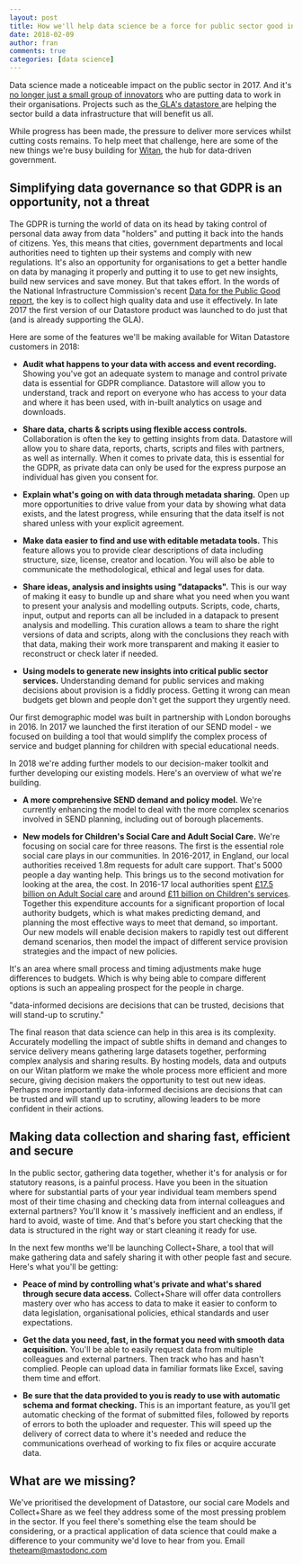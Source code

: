 ```yaml
---
layout: post
title: How we'll help data science be a force for public sector good in 2018
date: 2018-02-09
author: fran
comments: true
categories: [data science]
---
```


Data science made a noticeable impact on the public sector in 2017. And it's [no longer just a small group of innovators](https://www.nesta.org.uk/blog/what-public-sector-innovators-have-say-about-using-data-solve-real-world-problems) who are putting data to work in their organisations. Projects such as the[ GLA's datastore ](https://data.london.gov.uk/blog/city-datastore-better-data-sharing-for-impact-from-londons-data-ecosystem/)are helping the sector build a data infrastructure that will benefit us all.
<!--more-->

While progress has been made, the pressure to deliver more services whilst cutting costs remains. To help meet that challenge, here are some of the new things we're busy building for [Witan](http://www.mastodonc.com/products/witan/), the hub for data-driven government.

## Simplifying data governance so that GDPR is an opportunity, not a threat

The GDPR is turning the world of data on its head by taking control of personal data away from data "holders" and putting it back into the hands of citizens. Yes, this means that cities, government departments and local authorities need to tighten up their systems and comply with new regulations. It's also an opportunity for organisations to get a better handle on data by managing it properly and putting it to use to get new insights, build new services and save money. But that takes effort. In the words of the National Infrastructure Commission's recent <a style="display:inline;border:none;padding:0pt;" href="https://www.nic.org.uk/wp-content/uploads/Data-for-the-Public-Good-NIC-Report.pdf">Data for the Public Good report</a>, the key is to collect high quality data and use it effectively. In late 2017 the first version of our Datastore product was launched to do just that (and is already supporting the GLA).

Here are some of the features we'll be making available for Witan Datastore customers in 2018:

* **Audit what happens to your data with access and event recording.** Showing you've got an adequate system to manage and control private data is essential for GDPR compliance. Datastore will allow you to understand, track and report on everyone who has access to your data and where it has been used, with in-built analytics on usage and downloads.

* **Share data, charts & scripts using flexible access controls.** Collaboration is often the key to getting insights from data. Datastore will allow you to share data, reports, charts, scripts and files with partners, as well as internally. When it comes to private data, this is essential for the GDPR, as private data can only be used for the express purpose an individual has given you consent for.

* **Explain what's going on with data through metadata sharing.** Open up more opportunities to drive value from your data by showing what data exists, and the latest progress, while ensuring that the data itself is not shared unless with your explicit agreement.

* **Make data easier to find and use with editable metadata tools.** This feature allows you to provide clear descriptions of data including structure, size, license, creator and location. You will also be able to communicate the methodological, ethical and legal uses for data.

* **Share ideas, analysis and insights using "datapacks".** This is our way of making it easy to bundle up and share what you need when you want to present your analysis and modelling outputs. Scripts, code, charts, input, output and reports can all be included in a datapack to present analysis and modelling. This curation allows a team to share the right versions of data and scripts, along with the conclusions they reach with that data, making their work more transparent and making it easier to reconstruct or check later if needed.

<!--[if lte IE 8]>
  <script charset="utf-8" type="text/javascript" src="//js.hsforms.net/forms/v2-legacy.js"></script>
  <![endif]-->
  <script charset="utf-8" type="text/javascript" src="//js.hsforms.net/forms/v2.js"></script>
<script>
  hbspt.forms.create({
    portalId: '3461032',
    formId: '4a30f73c-53b4-4970-b6a4-4b1f072343e6',
    css: '',
    
  });
</script>

* **Using models to generate new insights into critical public sector services.** Understanding demand for public services and making decisions about provision is a fiddly process. Getting it wrong can mean budgets get blown and people don't get the support they urgently need.

Our first demographic model was built in partnership with London boroughs in 2016. In 2017 we launched the first iteration of our SEND model - we focused on building a tool that would simplify the complex process of service and budget planning for children with special educational needs.

In 2018 we're adding further models to our decision-maker toolkit and further developing our existing models. Here's an overview of what we're building.

* **A more comprehensive SEND demand and policy model.** We're currently enhancing the model to deal with the more complex scenarios involved in SEND planning, including out of borough placements.

* **New models for Children's Social Care and Adult Social Care.** We're focusing on social care for three reasons. The first is the essential role social care plays in our communities. In 2016-2017, in England, our local authorities received 1.8m requests for adult care support. That's 5000 people a day wanting help. This brings us to the second motivation for looking at the area, the cost. In 2016-17 local authorities spent [£17.5 billion on Adult Social care](https://digital.nhs.uk/catalogue/PUB30121) and around [£11 billion on Children's services](https://www.theguardian.com/society/2017/may/11/childrens-social-care-services-set-to-reach-breaking-point). Together this expenditure accounts for a significant proportion of local authority budgets, which is what makes predicting demand, and planning the most effective ways to meet that demand, so important. Our new models will enable decision makers to rapidly test out different demand scenarios, then model the impact of different service provision strategies and the impact of new policies.

It's an area where small process and timing adjustments make huge differences to budgets. Which is why being able to compare different options is such an appealing prospect for the people in charge.

"data-informed decisions are decisions that can be trusted, decisions that will stand-up to scrutiny."

The final reason that data science can help in this area is its complexity. Accurately modelling the impact of subtle shifts in demand and changes to service delivery means gathering large datasets together, performing complex analysis and sharing results. By hosting models, data and outputs on our Witan platform we make the whole process more efficient and more secure, giving decision makers the opportunity to test out new ideas. Perhaps more importantly data-informed decisions are decisions that can be trusted and will stand up to scrutiny, allowing leaders to be more confident in their actions.

<!--[if lte IE 8]>
  <script charset="utf-8" type="text/javascript" src="//js.hsforms.net/forms/v2-legacy.js"></script>
  <![endif]-->
  <script charset="utf-8" type="text/javascript" src="//js.hsforms.net/forms/v2.js"></script>
<script>
  hbspt.forms.create({
    portalId: '3461032',
    formId: 'e20a1c59-3707-4eff-a5cb-8c9409698f7a',
    css: '',
    
  });
</script>

## Making data collection and sharing fast, efficient and secure

In the public sector, gathering data together, whether it's for analysis or for statutory reasons, is a painful process. Have you been in the situation where for substantial parts of your year individual team members spend most of their time chasing and checking data from internal colleagues and external partners? You'll know it 's massively inefficient and an endless, if hard to avoid, waste of time. And that's before you start checking that the data is structured in the right way or start cleaning it ready for use.

In the next few months we'll be launching Collect+Share, a tool that will make gathering data and safely sharing it with other people fast and secure. Here's what you'll be getting:

* **Peace of mind by controlling what's private and what's shared through secure data access.** Collect+Share will offer data controllers mastery over who has access to data to make it easier to conform to data legislation, organisational policies, ethical standards and user expectations.

* **Get the data you need, fast, in the format you need with smooth data acquisition.** You'll be able to easily request data from multiple colleagues and external partners. Then track who has and hasn't complied. People can upload data in familiar formats like Excel, saving them time and effort.

* **Be sure that the data provided to you is ready to use with automatic schema and format checking.** This is an important feature, as you'll get automatic checking of the format of submitted files, followed by reports of errors to both the uploader and requester. This will speed up the delivery of correct data to where it's needed and reduce the communications overhead of working to fix files or acquire accurate data.

<!--[if lte IE 8]>
  <script charset="utf-8" type="text/javascript" src="//js.hsforms.net/forms/v2-legacy.js"></script>
  <![endif]-->
  <script charset="utf-8" type="text/javascript" src="//js.hsforms.net/forms/v2.js"></script>
<script>
  hbspt.forms.create({
    portalId: '3461032',
    formId: '7577500d-ddd5-4fce-bef4-631feaf94faf',
    css: '',
    
  });
</script>

## What are we missing?

We've prioritised the development of Datastore, our social care Models and Collect+Share as we feel they address some of the most pressing problem in the sector. If you feel there's something else the team should be considering, or a practical application of data science that could make a difference to your community we'd love to hear from you. Email theteam@mastodonc.com
